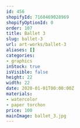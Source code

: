 ```yaml
---
id: 456
shopifyId: 7160469028969
shopifyOptionId: 0
order: 107
title: Ballet 3
slug: ballet-3
url: art-works/ballet-3
aliases: []
categories:
- graphics
inStock: true
isVisible: false
height: 22
width: 22
date: 2020-01-01T00:00:00Z
materials:
- watercolor
- paper torchon
price: 100
mainImage: ballet_3.jpg
---
```

